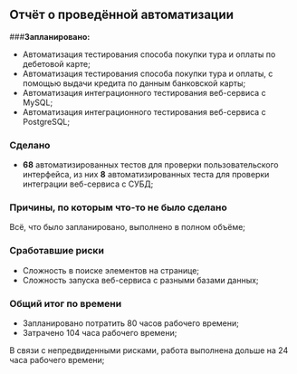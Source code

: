 ## **Отчёт о проведённой автоматизации**

###**Запланировано:**

   - Автоматизация тестирования способа покупки тура и оплаты по дебетовой карте;
   - Автоматизация тестирования способа покупки тура и оплаты, с помощью выдачи кредита по данным банковской карты;
   - Автоматизация интеграционного тестирования веб-сервиса с MySQL;
   - Автоматизация интеграционного тестирования веб-сервиса с PostgreSQL;

### **Сделано**

   - **68** автоматизированных тестов для проверки пользовательского интерфейса, из них **8** автоматизированных теста для проверки интеграции веб-сервиса с СУБД;

### **Причины, по которым что-то не было сделано**

Всё, что было запланировано, выполнено в полном объёме;

### **Сработавшие риски**

   - Сложность в поиске элементов на странице;
   - Сложность запуска веб-сервиса с разными базами данных;

### **Общий итог по времени**

   - Запланировано потратить 80 часов рабочего времени;
   - Затрачено 104 часа рабочего времени;

В связи с непредвиденными рисками, работа выполнена дольше на 24 часа рабочего времени;
